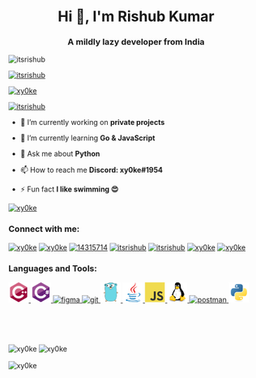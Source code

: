 <h1 align="center">Hi 👋, I'm Rishub Kumar</h1>
<h3 align="center">A mildly lazy developer from India</h3>

<p align="left"> <img src="https://komarev.com/ghpvc/?username=xy0ke&label=Profile%20views&color=0e75b6&style=flat" alt="itsrishub" /> </p>

<p align="left"> <a href="https://github.com/ryo-ma/github-profile-trophy"><img src="https://github-profile-trophy.vercel.app/?username=itsrishub&theme=radical" alt="itsrishub" /></a> </p>

<p align="left"> <a href="https://twitter.com/itsrishub" target="blank"><img src="https://img.shields.io/twitter/follow/itsrishub?logo=twitter&style=for-the-badge" alt="xy0ke" /></a> </p>

<p align="left"> <a href="https://rishub.cc" target="blank"><img src="https://img.shields.io/website?label=rishub.cc&style=for-the-badge&url=https%3A%2F%2Frishub.cc" alt="itsrishub" /></a> </p>


- 🔭 I’m currently working on **private projects**

- 🌱 I’m currently learning **Go & JavaScript**

- 💬 Ask me about **Python**

- 📫 How to reach me **Discord: xy0ke#1954**

- ⚡ Fun fact **I like swimming 😍**


<p align="left"> <a href="https://open.spotify.com/user/1145054842" target="blank"><img src="https://spotify-snowy.vercel.app/api/spotify" alt="xy0ke" /></a> </p>



<h3 align="left">Connect with me:</h3>
<p align="left">
<a href="https://dev.to/xy0ke" target="blank"><img align="center" src="https://cdn.jsdelivr.net/npm/simple-icons@3.0.1/icons/dev-dot-to.svg" alt="xy0ke" height="30" width="40" /></a>
<a href="https://twitter.com/itsrishub" target="blank"><img align="center" src="https://raw.githubusercontent.com/rahuldkjain/github-profile-readme-generator/master/src/images/icons/Social/twitter.svg" alt="xy0ke" height="30" width="40" /></a>
<a href="https://stackoverflow.com/users/14315714" target="blank"><img align="center" src="https://raw.githubusercontent.com/rahuldkjain/github-profile-readme-generator/master/src/images/icons/Social/stack-overflow.svg" alt="14315714" height="30" width="40" /></a>
<a href="https://instagram.com/itsrishub" target="blank"><img align="center" src="https://raw.githubusercontent.com/rahuldkjain/github-profile-readme-generator/master/src/images/icons/Social/instagram.svg" alt="itsrishub" height="30" width="40" /></a>
<a href="https://medium.com/rishub" target="blank"><img align="center" src="https://raw.githubusercontent.com/rahuldkjain/github-profile-readme-generator/master/src/images/icons/Social/medium.svg" alt="itsrishub" height="30" width="40" /></a>
<a href="https://www.codechef.com/users/xy0ke" target="blank"><img align="center" src="https://cdn.jsdelivr.net/npm/simple-icons@3.1.0/icons/codechef.svg" alt="xy0ke" height="30" width="40" /></a>
<a href="https://www.leetcode.com/xy0ke" target="blank"><img align="center" src="https://raw.githubusercontent.com/rahuldkjain/github-profile-readme-generator/master/src/images/icons/Social/leet-code.svg" alt="xy0ke" height="30" width="40" /></a>
</p>

<h3 align="left">Languages and Tools:</h3>
<p align="left"> <a href="https://www.w3schools.com/cpp/" target="_blank"> <img src="https://raw.githubusercontent.com/devicons/devicon/master/icons/cplusplus/cplusplus-original.svg" alt="cplusplus" width="40" height="40"/> </a> <a href="https://www.w3schools.com/cs/" target="_blank"> <img src="https://raw.githubusercontent.com/devicons/devicon/master/icons/csharp/csharp-original.svg" alt="csharp" width="40" height="40"/> </a> <a href="https://www.figma.com/" target="_blank"> <img src="https://www.vectorlogo.zone/logos/figma/figma-icon.svg" alt="figma" width="40" height="40"/> </a> <a href="https://git-scm.com/" target="_blank"> <img src="https://www.vectorlogo.zone/logos/git-scm/git-scm-icon.svg" alt="git" width="40" height="40"/> </a> <a href="https://golang.org" target="_blank"> <img src="https://raw.githubusercontent.com/devicons/devicon/master/icons/go/go-original.svg" alt="go" width="40" height="40"/> </a> <a href="https://www.java.com" target="_blank"> <img src="https://raw.githubusercontent.com/devicons/devicon/master/icons/java/java-original.svg" alt="java" width="40" height="40"/> </a> <a href="https://developer.mozilla.org/en-US/docs/Web/JavaScript" target="_blank"> <img src="https://raw.githubusercontent.com/devicons/devicon/master/icons/javascript/javascript-original.svg" alt="javascript" width="40" height="40"/> </a> <a href="https://www.linux.org/" target="_blank"> <img src="https://raw.githubusercontent.com/devicons/devicon/master/icons/linux/linux-original.svg" alt="linux" width="40" height="40"/> </a> <a href="https://postman.com" target="_blank"> <img src="https://www.vectorlogo.zone/logos/getpostman/getpostman-icon.svg" alt="postman" width="40" height="40"/> </a> <a href="https://www.python.org" target="_blank"> <img src="https://raw.githubusercontent.com/devicons/devicon/master/icons/python/python-original.svg" alt="python" width="40" height="40"/> </a> </p>

<br>
<br>
<br>

<p><img align="center" src="https://github-readme-stats.vercel.app/api?username=xy0ke&show_icons=true&locale=en&theme=radical" alt="xy0ke" />

<img align="center" src="https://github-readme-streak-stats.herokuapp.com/?user=xy0ke&theme=radical" alt="xy0ke" />

<img align="center" src="https://github-readme-stats.vercel.app/api/top-langs?username=xy0ke&show_icons=true&locale=en&layout=compact&theme=radical" alt="xy0ke" /></p>
